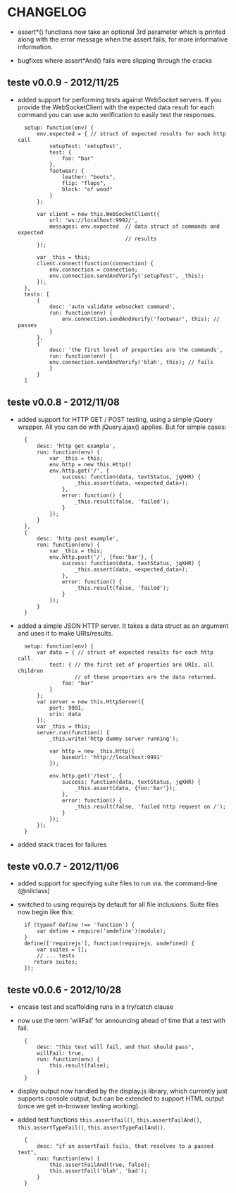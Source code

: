 CHANGELOG
=========

- assert*() functions now take an optional 3rd parameter which is printed along
  with the error message when the assert fails, for more informative
  information.

- bugfixes where assert*And() fails were slipping through the cracks


teste v0.0.9 - 2012/11/25
-------------------------

- added support for performing tests against WebSocket servers. If you provide
  the WebSocketClient with the expected data result for each command you can use
  auto verification to easily test the responses.

		setup: function(env) {
			env.expected = { // struct of expected results for each http call
				setupTest: 'setupTest',
				test: {
					foo: "bar"
				},
				footwear: {
					leather: "boots",
					flip: "flops",
					block: "of wood"
				}
			};

			var client = new this.WebSocketClient({
				url: 'ws://localhost:9992/',
				messages: env.expected  // data struct of commands and expected
									    // results
			});

			var _this = this;
			client.connect(function(connection) {
				env.connection = connection;
				env.connection.sendAndVerify('setupTest', _this);
			});
		},
		tests: [
			{
				desc: 'auto validate websocket command',
				run: function(env) {
					env.connection.sendAndVerify('footwear', this); // passes
				}
			},
			{
				desc: 'the first level of properties are the commands',
				run: function(env) {
				env.connection.sendAndVerify('blah', this); // fails
				}
			}
		]


teste v0.0.8 - 2012/11/08
-------------------------

- added support for HTTP GET / POST testing, using a simple jQuery wrapper. All
  you can do with jQuery.ajax() applies. But for simple cases:

		{
			desc: 'http get example',
			run: function(env) {
				var _this = this;
				env.http = new this.Http()
				env.http.get('/', {
					success: function(data, textStatus, jqXHR) {
						_this.assert(data, <expected_data>);
					},
					error: function() {
						_this.result(false, 'failed');
					}
				});
			}
		},
		{
			desc: 'http post example',
			run: function(env) {
				var _this = this;
				env.http.post('/', {foo:'bar'}, {
					success: function(data, textStatus, jqXHR) {
						_this.assert(data, <expected_data>);
					},
					error: function() {
						_this.result(false, 'failed');
					}
				});
			}
		}

- added a simple JSON HTTP server. It takes a data struct as an argument and
  uses it to make URIs/results.

		setup: function(env) {
			var data = { // struct of expected results for each http call.
				test: { // the first set of properties are URIs, all children
						// of these properties are the data returned.
					foo: "bar"
				}
			};
			var server = new this.HttpServer({
				port: 9991,
				uris: data
			});
			var _this = this;
			server.run(function() {
				_this.write('http dummy server running');

				var http = new _this.Http({
					baseUrl: 'http://localhost:9991'
				});

				env.http.get('/test', {
					success: function(data, textStatus, jqXHR) {
						_this.assert(data, {foo:'bar'});
					},
					error: function() {
						_this.result(false, 'failed http request on /');
					}
				});
			});
		}

- added stack traces for failures


teste v0.0.7 - 2012/11/06
-------------------------

- added support for specifying suite files to run via. the command-line
  (@nilclass)

- switched to using requirejs by default for all file inclusions. Suite files
  now begin like this:

		if (typeof define !== 'function') {
			var define = require('amdefine')(module);
		}
		define(['requirejs'], function(requirejs, undefined) {
			var suites = [];
			// ... tests
		   return suites;
		});


teste v0.0.6 - 2012/10/28
-------------------------

- encase test and scaffolding runs in a try/catch clause

- now use the term 'willFail' for announcing ahead of time that a test with
  fail.

		{
			desc: "this test will fail, and that should pass",
			willFail: true,
			run: function(env) {
				this.result(false);
			}
		}

- display output now handled by the display.js library, which currently just
  supports console output, but can be extended to support HTML output (once we
  get in-browser testing working).

- added test functions `this.assertFail()`, `this.assertFailAnd()`,
  `this.assertTypeFail()`, `this.assertTypeFailAnd()`.


		{
			desc: "if an assertFail fails, that resolves to a passed test",
			run: function(env) {
				this.assertFailAnd(true, false);
				this.assertFail('blah', 'bad');
			}
		}

